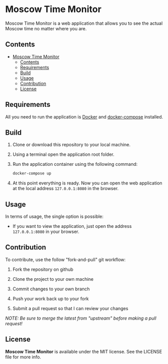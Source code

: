 # Moscow Time Monitor

Moscow Time Monitor is a web application that allows you to see the actual Moscow time no matter where you are.

## Contents

- [Moscow Time Monitor](#moscow-time-monitor)
  - [Contents](#contents)
  - [Requirements](#requirements)
  - [Build](#build)
  - [Usage](#usage)
  - [Contribution](#contribution)
  - [License](#license)

## Requirements

All you need to run the application is [Docker](https://docs.docker.com/engine/install/) and [docker-compose](https://docs.docker.com/compose/install/) installed.

## Build

1. Clone or download this repository to your local machine.

2. Using a terminal open the application root folder.

3. Run the application container using the following command:

    ```bash
    docker-compose up
    ```

4. At this point everything is ready. Now you can open the web application at the local address `127.0.0.1:8080` in the browser.

## Usage

In terms of usage, the single option is possible:

- If you want to view the application, just open the address `127.0.0.1:8080` in your browser.

## Contribution

To contribute, use the follow "fork-and-pull" git workflow:

1. Fork the repository on github

2. Clone the project to your own machine

3. Commit changes to your own branch

4. Push your work back up to your fork

5. Submit a pull request so that I can review your changes

*NOTE: Be sure to merge the latest from "upstream" before making a pull request!*

## License

**Moscow Time Monitor** is available under the MIT license. See the LICENSE file for more info.
